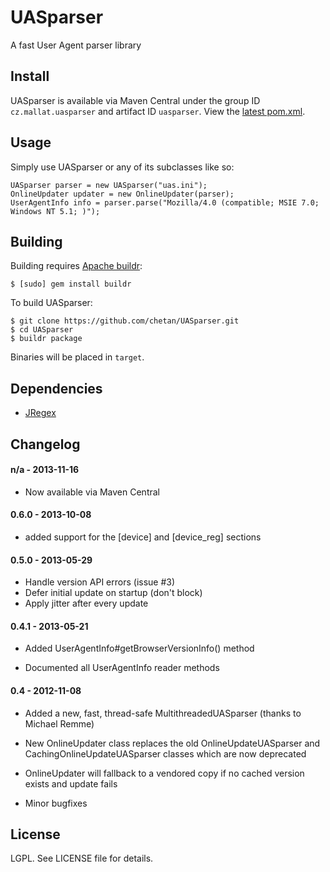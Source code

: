 # UASparser

A fast User Agent parser library

## Install

UASparser is available via Maven Central under the group ID `cz.mallat.uasparser` and artifact ID `uasparser`. 
View the [latest pom.xml](http://search.maven.org/#artifactdetails%7Ccz.mallat.uasparser%7Cuasparser%7C0.6.0%7Cjar).

## Usage

Simply use UASparser or any of its subclasses like so:

```
UASparser parser = new UASparser("uas.ini");
OnlineUpdater updater = new OnlineUpdater(parser);
UserAgentInfo info = parser.parse("Mozilla/4.0 (compatible; MSIE 7.0;
Windows NT 5.1; )");
```

## Building

Building requires [Apache buildr](http://buildr.apache.org/):

```
$ [sudo] gem install buildr
```

To build UASparser:

```
$ git clone https://github.com/chetan/UASparser.git
$ cd UASparser
$ buildr package
```

Binaries will be placed in `target`.

## Dependencies

* [JRegex](http://jregex.sourceforge.net/)


## Changelog

#### n/a   - 2013-11-16

* Now available via Maven Central

#### 0.6.0 - 2013-10-08

* added support for the [device] and [device_reg] sections

#### 0.5.0 - 2013-05-29

* Handle version API errors (issue #3)
* Defer initial update on startup (don't block)
* Apply jitter after every update

#### 0.4.1 - 2013-05-21

* Added UserAgentInfo#getBrowserVersionInfo() method

* Documented all UserAgentInfo reader methods

#### 0.4 - 2012-11-08

* Added a new, fast, thread-safe MultithreadedUASparser (thanks to Michael Remme)

* New OnlineUpdater class replaces the old OnlineUpdateUASparser and CachingOnlineUpdateUASparser classes which are now deprecated

* OnlineUpdater will fallback to a vendored copy if no cached version exists and update fails

* Minor bugfixes

## License

LGPL. See LICENSE file for details.
